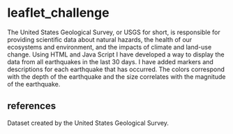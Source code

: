 # leaflet_challenge

The United States Geological Survey, or USGS for short, is responsible for providing scientific data about natural hazards, the health of our ecosystems and environment, and the impacts of climate and land-use change. Using HTML and Java Script I have developed a way to display the data from all earthquakes in the last 30 days. I have added markers and descriptions for each earthquake that has occurred. The colors correspond with the depth of the earthquake and the size correlates with the magnitude of the earthquake.

## references 
Dataset created by the United States Geological Survey.
